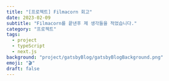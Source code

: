 ```yaml
---
title: "[프로젝트] Filmacorn 회고"
date: 2023-02-09
subtitle: "Filmacorn를 끝낸후 제 생각들을 적었습니다."
category: "프로젝트"
tags:
  - project
  - typeScript
  - next.js
background: "project/gatsbyBlog/gatsbyBlogBackground.png"
emoji: "🎬"
draft: false
---
```


</br>
